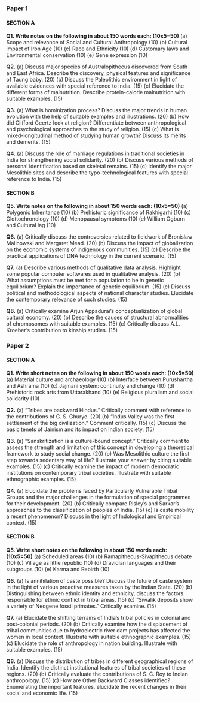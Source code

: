 ### Paper 1

#### SECTION A

**Q1. Write notes on the following in about 150 words each: (10x5=50)** 
(a) Scope and relevance of Social and Cultural Anthropology (10)
(b) Cultural impact of Iron Age (10) 
(c) Race and Ethnicity (10) 
(d) Customary laws and Environmental conservation (10) 
(e) Gene expression (10)

**Q2.** 
(a) Discuss major species of Australopithecus discovered from South and East Africa. Describe the discovery, physical features and significance of Taung baby. (20) 
(b) Discuss the Paleolithic environment in light of available evidences with special reference to India. (15) 
(c) Elucidate the different forms of malnutrition. Describe protein-calorie malnutrition with suitable examples. (15)

**Q3.** (a) What is hominization process? Discuss the major trends in human evolution with the help of suitable examples and illustrations. (20) 
(b) How did Clifford Geertz look at religion? Differentiate between anthropological and psychological approaches to the study of religion. (15) 
(c) What is mixed-longitudinal method of studying human growth? Discuss its merits and demerits. (15)

**Q4.** (a) Discuss the role of marriage regulations in traditional societies in India for strengthening social solidarity. (20) 
(b) Discuss various methods of personal identification based on skeletal remains. (15) 
(c) Identify the major Mesolithic sites and describe the typo-technological features with special reference to India. (15)

#### SECTION B

**Q5. Write notes on the following in about 150 words each: (10x5=50)** (a) Polygenic Inheritance (10) 
(b) Prehistoric significance of Rakhigarhi (10) 
(c) Glottochronology (10) 
(d) Menopausal symptoms (10) 
(e) William Ogburn and Cultural lag (10)

**Q6.** (a) Critically discuss the controversies related to fieldwork of Bronislaw Malinowski and Margaret Mead. (20) 
(b) Discuss the impact of globalization on the economic systems of indigenous communities. (15) (c) Describe the practical applications of DNA technology in the current scenario. (15)

**Q7.** (a) Describe various methods of qualitative data analysis. Highlight some popular computer softwares used in qualitative analysis. (20) 
(b) What assumptions must be met for a population to be in genetic equilibrium? Explain the importance of genetic equilibrium. (15) 
(c) Discuss political and methodological aspects of national character studies. Elucidate the contemporary relevance of such studies. (15)

**Q8.** (a) Critically examine Arjun Appadurai’s conceptualization of global cultural economy. (20) (b) Describe the causes of structural abnormalities of chromosomes with suitable examples. (15) (c) Critically discuss A.L. Kroeber’s contribution to kinship studies. (15)

### Paper 2

#### SECTION A

**Q1. Write short notes on the following in about 150 words each: (10x5=50)** 
(a) Material culture and archaeology (10) 
(b) Interface between Purushartha and Ashrama (10) 
(c) Jajmani system: continuity and change (10) 
(d) Prehistoric rock arts from Uttarakhand (10) 
(e) Religious pluralism and social solidarity (10)

**Q2.** (a) “Tribes are backward Hindus.” Critically comment with reference to the contributions of G. S. Ghurye. (20) 
(b) “Indus Valley was the first settlement of the big civilization.” Comment critically. (15) 
(c) Discuss the basic tenets of Jainism and its impact on Indian society. (15)

**Q3.** (a) “Sanskritization is a culture-bound concept.” Critically comment to assess the strength and limitation of this concept in developing a theoretical framework to study social change. (20) (b) Was Mesolithic culture the first step towards sedentary way of life? Illustrate your answer by citing suitable examples. (15) 
(c) Critically examine the impact of modern democratic institutions on contemporary tribal societies. Illustrate with suitable ethnographic examples. (15)

**Q4.** (a) Elucidate the problems faced by Particularly Vulnerable Tribal Groups and the major challenges in the formulation of special programmes for their development. (20) 
(b) Critically compare Risley’s and Sarkar’s approaches to the classification of peoples of India. (15) 
(c) Is caste mobility a recent phenomenon? Discuss in the light of Indological and Empirical context. (15)

#### SECTION B

**Q5. Write short notes on the following in about 150 words each: (10x5=50)** (a) Scheduled areas (10) (b) Ramapithecus-Sivapithecus debate (10) (c) Village as little republic (10) (d) Dravidian languages and their subgroups (10) (e) Karma and Rebirth (10)

**Q6.** (a) Is annihilation of caste possible? Discuss the future of caste system in the light of various proactive measures taken by the Indian State. (20) (b) Distinguishing between ethnic identity and ethnicity, discuss the factors responsible for ethnic conflict in tribal areas. (15) (c) “Siwalik deposits show a variety of Neogene fossil primates.” Critically examine. (15)

**Q7.** (a) Elucidate the shifting terrains of India’s tribal policies in colonial and post-colonial periods. (20) (b) Critically examine how the displacement of tribal communities due to hydroelectric river dam projects has affected the women in local context. Illustrate with suitable ethnographic examples. (15) (c) Elucidate the role of anthropology in nation building. Illustrate with suitable examples. (15)

**Q8.** (a) Discuss the distribution of tribes in different geographical regions of India. Identify the distinct institutional features of tribal societies of these regions. (20) (b) Critically evaluate the contributions of S. C. Roy to Indian anthropology. (15) (c) How are Other Backward Classes identified? Enumerating the important features, elucidate the recent changes in their social and economic life. (15)